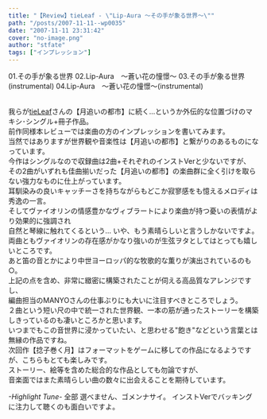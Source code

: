 ```yaml
---
title: "【Review】tieLeaf - \"Lip-Aura ～その手が象る世界～\""
path: "/posts/2007-11-11--wp0035"
date: "2007-11-11 23:31:42"
cover: "no-image.png"
author: "stfate"
tags: ["インプレッション"]
---
```


<style type="text/css">
<!--
p {white-space: pre-wrap};
-->
</style>

<div class="tracklist"><span class="red">01.その手が象る世界
02.Lip-Aura　～蒼い花の憧憬～
03.その手が象る世界(instrumental)
04.Lip-Aura　～蒼い花の憧憬～(instrumental)</span></div><div class="entry_clear"></div>
<br>

<!--more-->
我らが<a href="http://tieleaf.net/" target="_blank">tieLeaf</a>さんの【月追いの都市】に続く…というか外伝的な位置づけのマキシ･シングル+冊子作品。
前作同様本レビューでは楽曲の方のインプレッションを書いてみます。
当然ではありますが世界観や音楽性は【月追いの都市】と繋がりのあるものになっています。
今作はシングルなので収録曲は2曲+それぞれのインストVerと少ないですが、
その2曲がいずれも佳曲揃いだった【月追いの都市】の楽曲群に全く引けを取らない強力なものに仕上がっています。
耳馴染みの良いキャッチーさを持ちながらもどこか寂寥感をも憶えるメロディは秀逸の一言。
そしてヴァイオリンの情感豊かなヴィブラートにより楽曲が持つ憂いの表情がより効果的に強調され
自然と琴線に触れてくるという…
いや、もう素晴らしいと言うしかないですよ。
両曲ともヴァイオリンの存在感がかなり強いのが生弦ヲタとしてはとっても嬉しいところです。
あと笛の音とかにより中世ヨーロッパ的な牧歌的な薫りが演出されているのも○。
上記の点を含め、非常に緻密に構築されたことが伺える高品質なアレンジですし、
編曲担当のMANYOさんの仕事ぶりにも大いに注目すべきところでしょう。
２曲という短い尺の中で統一された世界観、一本の筋が通ったストーリーを構築しきっているのも凄いところかと思います。
いつまでもこの音世界に浸かっていたい、と思わせる"飽き"などという言葉とは無縁の作品ですね。
次回作【捻子巻く月】はフォーマットをゲームに移しての作品になるようですが、こちらもとても楽しみです。
ストーリー、絵等を含めた総合的な作品としても勿論ですが、
音楽面ではまた素晴らしい曲の数々に出会えることを期待しています。
<div class="highlight"><em>-Highlight Tune-</em>
<span class="red">全部</span>
選べません、ゴメンナサイ。
インストVerでバッキングに注力して聴くのも面白いですよ。</div>
